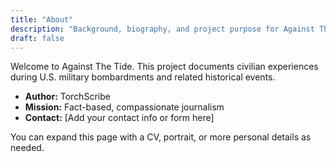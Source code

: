 ```yaml
---
title: "About"
description: "Background, biography, and project purpose for Against The Tide."
draft: false
---
```


Welcome to Against The Tide. This project documents civilian experiences during U.S. military bombardments and related historical events. 

- **Author:** TorchScribe
- **Mission:** Fact-based, compassionate journalism
- **Contact:** [Add your contact info or form here]

You can expand this page with a CV, portrait, or more personal details as needed.
